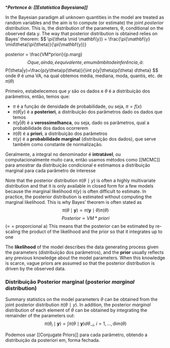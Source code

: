 ****Pertence à: [[Estatística Bayesiana]]***

In the Bayesian paradigm all unknown quantities in the model are treated as random variables and the aim is to compute (or estimate) the joint _posterior_ distribution. This is, the distribution of the parameters, θ, conditional on the observed data y. The way that posterior distribution is obtained relies on Bayes’ theorem:
$$
\pi(\theta \mid \mathbf{y}) = \frac{\pi(\mathbf{y} \mid\theta)\pi(\theta)}{\pi(\mathbf{y})}


$$
$$
posterior = \frac{VM*priori}{p.marg}$$
O que, ainda, é equivalente, em um âmbito de inferência, à:
$$
P(\theta|y)=\frac{p(y\theta)p(\theta)}{\int p(y|\theta)p(\theta) d\theta}
$$
onde $\theta$ é uma VA, na qual obtemos média, mediana, moda, quantis, etc. de $\pi(\theta)$

Primeiro, estabelecemos que $y$ são os dados e $\theta$ é a distribuição dos parâmetros, então, temos que:
- $\pi$ é a função de densidade de probabilidade, ou seja, $\pi = f(x)$
- $\pi(\theta | y)$ é a **posteriori**, a distribuição dos parâmetros dado os dados que temos
- $\pi(y|\theta )$ é a **verossimelhanca**, ou seja, dado os parâmetros, qual a probabilidade dos dados ocorrerem
- $\pi(\theta)$ é a **priori**, a distribuição dos parâmetros
- $\pi(y)$ é a **probabilidade marginal** (distribuição dos dados), que serve também como constante de normalização.

Geralmente, a integral no denominador é **intratável**, ou computacionalmente muito cara, então usamos métodos como [[MCMC]] para amostrar da distribuição condicional e estimamos a distribuição marginal para cada parâmetro de interesse

Note that the posterior distribution $π(θ∣y)$ is often a highly multivariate distribution and that it is only available in closed form for a few models because the marginal likelihood $π(y)$ is often difficult to estimate. In practice, the posterior distribution is estimated without computing the marginal likelihood. This is why Bayes’ theorem is often stated as
$$
\pi(\theta \mid \mathbf{y}) \propto \pi(\mathbf{y} \mid \theta)\pi(\theta)
$$
$$
Posterior \propto VM * priori
$$
($\propto$ = proporcional a)
This means that the posterior can be estimated by re-scaling the product of the likelihood and the prior so that it integrates up to one

The **likelihood** of the model describes the data generating process given the parameters (distribuição dos parâmetros), and the **prior** usually reflects any previous knowledge about the model parameters. When this knowledge is scarce, vague priors are assumed so that the posterior distribution is driven by the observed data.
### Distribuição Posterior marginal (posterior _marginal_ distribution)
Summary statistics on the model parameters $θ$ can be obtained from the joint posterior distribution $π(θ∣y)$. In addition, the posterior _marginal_ distribution of each element of $θ$ can be obtained by integrating the remainder of the parameters out: 
$$
\pi(\theta_i \mid \mathbf{y}) = \int \pi(\theta \mid \mathbf{y}) d\theta_{-i},\ i=1,\ldots, \textrm{dim}(\theta)
$$

Podemos usar [[Conjugate Priors]] para cada parâmetro, obtendo a distribuição da posteriori em, forma fechada.


